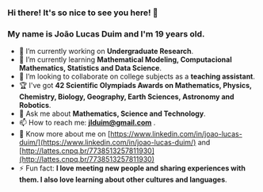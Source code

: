 ### Hi there! It's so nice to see you here! 👋
### My name is João Lucas Duim and I'm 19 years old.

- 🔭 I’m currently working on **Undergraduate Research**.
- 🌱 I’m currently learning **Mathematical Modeling, Computacional Mathematics, Statistics and Data Science**.
- 👯 I’m looking to collaborate on college subjects as a **teaching assistant**.
- 🏆 I've got **42 Scientific Olympiads Awards on Mathematics, Physics, Chemistry, Biology, Geography, Earth Sciences, Astronomy and Robotics**.
- 💬 Ask me about **Mathematics, Science and Technology**.
- 📫 How to reach me: **jlduim@gmail.com** .
- 📄 Know more about me on [https://www.linkedin.com/in/joao-lucas-duim/](https://www.linkedin.com/in/joao-lucas-duim/) and [http://lattes.cnpq.br/7738513257811930](http://lattes.cnpq.br/7738513257811930)
- ⚡ Fun fact: **I love meeting new people and sharing experiences with them. I also love learning about other cultures and languages**.

<!--
**jlduim/jlduim** is a ✨ _special_ ✨ repository because its `README.md` (this file) appears on your GitHub profile.

Here are some ideas to get you started:

- 🔭 I’m currently working on ...
- 🌱 I’m currently learning ...
- 👯 I’m looking to collaborate on ...
- 🤔 I’m looking for help with ...
- 💬 Ask me about ...
- 📫 How to reach me: ...
- 😄 Pronouns: ...
- ⚡ Fun fact: ...
-->
